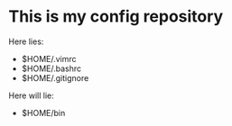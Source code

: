 # This is my config repository

Here lies:
- $HOME/.vimrc
- $HOME/.bashrc
- $HOME/.gitignore

Here will lie:
- $HOME/bin
